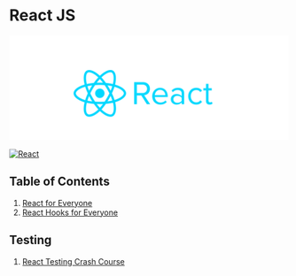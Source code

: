 # React JS

[![reactjs](../../../../assets/images/reactjs.png)](https://reactjs.org/)

[![React](https://img.shields.io/badge/Docs-react-%2320232a.svg?style=flat&logo=react&logoColor=%2361DAFB)](https://reactjs.org/docs/getting-started.html)

## Table of Contents

1. [React for Everyone](./javascript.react-js-for-everyone.level-up-tutorials.md)
2. [React Hooks for Everyone](./javascript-react-js-hooks-for-everyone.level-up-tutorials.md)

## Testing

1. [React Testing Crash Course](../../../../testing/react/javascript.react-js.testing.react-testing-crash-course.md)
